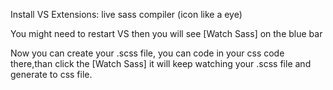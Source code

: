 Install VS Extensions: live sass compiler (icon like a eye)

You might need to restart VS then you will see [Watch Sass] on the blue bar

Now you can create your .scss file, you can code in your css code there,than click the [Watch Sass] it will keep watching your .scss file and generate to css file.

